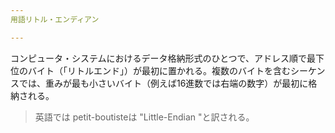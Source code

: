 ```yaml
---
用語リトル・エンディアン

---
```

コンピュータ・システムにおけるデータ格納形式のひとつで、アドレス順で最下位のバイト（「リトルエンド」）が最初に置かれる。複数のバイトを含むシーケンスでは、重みが最も小さいバイト（例えば16進数では右端の数字）が最初に格納される。

> 英語では petit-boutisteは "Little-Endian "と訳される。